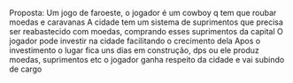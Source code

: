 Proposta:
Um jogo de faroeste, o jogador é um cowboy q tem que roubar moedas e caravanas
A cidade tem um sistema de suprimentos que precisa ser reabastecido com moedas, comprando esses suprimentos da capital
O jogador pode investir na cidade facilitando o crecimento dela
Apos o investimento o lugar fica uns dias em construção, dps ou ele produz moedas, suprimentos etc
o jogador ganha respeito da cidade e vai subindo de cargo
